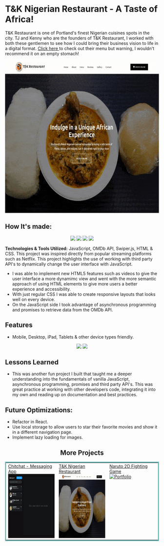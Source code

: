 # T&K Nigerian Restaurant - A Taste of Africa!
T&K Restaurant is one of Portland's finest Nigerian cuisines spots in the city. TJ and Kenny who are the founders of T&K Restaurant, I worked with both these gentlemen to see how I could bring their business vision to life in a digital format. <a href="https://tandkpdx.com/">Click here </a> to check out their menu but warning, I wouldn't recommend it on an empty stomach! 

<p align="center">
<img src="https://github.com/ssaryonjr/ssaryonjr/raw/main/ezgif.com-gif-maker%20(5).gif?raw=true" height="500px" />
</p>

## How It's made: 
<p align="center">
<img src="https://img.shields.io/badge/javascript-%23323330.svg?style=for-the-badge&logo=javascript&logoColor=%23F7DF1E" height=25>
<img src="https://img.shields.io/badge/css3-%231572B6.svg?style=for-the-badge&logo=css3&logoColor=white" height=25>
<img src="https://img.shields.io/badge/html5-%23E34F26.svg?style=for-the-badge&logo=html5&logoColor=white" height=25>
<img src="https://img.shields.io/badge/bootstrap-%23563D7C.svg?style=for-the-badge&logo=bootstrap&logoColor=white" height=25>
</p>

<b>Technologies & Tools Utilized:</b> JavaScript, OMDb API, Swiper.js, HTML & CSS.</b> This project was inspired directly from popular streaming platforms such as Netflix. This project highlights the use of working with third party API's to dynamically change the user interface with JavaScript.

- I was able to implement new HTML5 features such as videos to give the user interface a more dynamimc view and went with the more semantic approach of using HTML elements to give more users a better experience and accessibility.
- With just regular CSS I was able to create responsive layouts that looks well on every device.
- On the JavaScript side I took advantage of asynchronous programming and promises to retrieve data from the OMDb API.

## Features
- Mobile, Desktop, iPad, Tablets & other device types friendly.
<p align="center">
<img src="https://github.com/ssaryonjr/T-K-Restaurant-/blob/main/ezgif.com-gif-maker%20(1).gif?raw=true" width="300px">
<img src="https://i.imgur.com/gkStGuk.png" width="455px">
</p>

## Lessons Learned
- This was another fun project I built that taught me a deeper understanding into the fundamentals of vanilla JavaScript, asynchronous programming, promises and third party API's. This was great practice at working with other developers code, integrating it into my own and reading up on documentation and best practices.  

## Future Optimizations:
- Refactor in React.
- Use local storage to allow users to star their favorite movies and show it in a different navigation page.
- Implement lazy loading for images.


<h2 align="center">
More Projects
</h2>
<table bordercolor="#66b2b2">
  <tr>
    <td width="33.3%"  style="align:center;" valign="top">
<a target="_blank" href="https://github.com/ssaryonjr/Chit-chat" align="center">Chitchat - Messaging App</a>
        <br />
      <a target="_blank" href="https://github.com/ssaryonjr/Chit-chat">
            <img src="https://github.com/ssaryonjr/ssaryonjr/raw/main/chitchat.gif?raw=true" width="100%" height="210px" />
        </a>
    </td>
    <td width="33.3%" valign="top">
<a target="_blank" href="https://github.com/ssaryonjr/iReviews"> T&K Nigerian Restaurant</a>
      <br />
        <a target="_blank" href="https://github.com/ssaryonjr/iReviews">
          <img src="https://github.com/ssaryonjr/ssaryonjr/raw/main/ezgif.com-gif-maker%20(5).gif?raw=true" width="100%" height="210px" alt="Matching Card Game"/>
        </a>
    </td>
    <td width="33.3%" valign="top">
<a target="_blank" href="https://github.com/ssaryonjr/Naruto-Character-Selector">Naruto 2D Fighting Game</a>
        <br />
        <a target="_blank" href="https://github.com/ssaryonjr/Naruto-Character-Selector">
          <img src="https://github.com/ssaryonjr/ssaryonjr/raw/main/NarutoProjectGif.gif?raw=true" width="100%" height="210px" alt="Portfolio"/>
        </a>
    </td>
  </tr>
</table>
